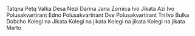 Tatqna
Petq
Valka
Desa
Nezi
Darina
Jana
Zornica
Ivo
Jikata 
Azi
Ivo
Polusakvartirant Edno
Polusakvartirant Dve
Polusakvartirant Tri
Ivo Bulka
Dobcho
Kolegi na Jikata
Kolegi na jikata
Kolegi na jikata
Kolegi na jikata
Marto
